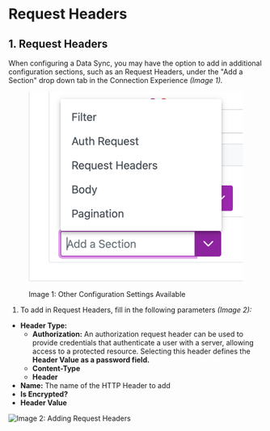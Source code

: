 # Request Headers

## 1. Request Headers

When configuring a Data Sync, you may have the option to add in additional configuration sections, such as an Request Headers, under the "Add a Section" drop down tab in the Connection Experience _(Image 1)._

<figure><img src="../../../.gitbook/assets/image (752).png" alt=""><figcaption><p>Image 1: Other Configuration Settings Available </p></figcaption></figure>

1. To add in Request Headers, fill in the following parameters _(Image 2):_

* **Header Type:**
  * **Authorization:** An authorization request header can be used to provide credentials that authenticate a user with a server, allowing access to a protected resource. Selecting this header defines the **Header Value as a password field.**
  * **Content-Type**
  * **Header**
* **Name:** The name of the HTTP Header to add
* **Is Encrypted?**
* **Header Value**

![Image 2: Adding Request Headers](https://4280024999-files.gitbook.io/\~/files/v0/b/gitbook-x-prod.appspot.com/o/spaces%2F-M9TgaGdQpt0ZS9aqe1c%2Fuploads%2FEVukYgIQKMa0UJBjTgBj%2Fimage.png?alt=media\&token=bcb1bc66-c7c7-40c1-9425-7004c9eae198)
